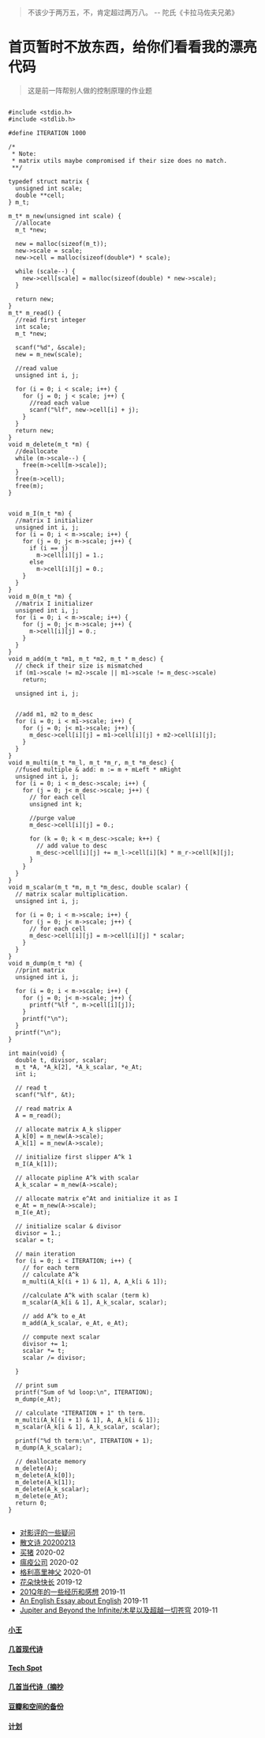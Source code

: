 
> 不该少于两万五，不，肯定超过两万八。 -- 陀氏《卡拉马佐夫兄弟》

# 首页暂时不放东西，给你们看看我的漂亮代码

> 这是前一阵帮别人做的控制原理的作业题

```

#include <stdio.h>
#include <stdlib.h>

#define ITERATION 1000

/*
 * Note:
 * matrix utils maybe compromised if their size does no match.
 **/

typedef struct matrix {
  unsigned int scale;
  double **cell;
} m_t;

m_t* m_new(unsigned int scale) {
  //allocate
  m_t *new;

  new = malloc(sizeof(m_t));
  new->scale = scale;
  new->cell = malloc(sizeof(double*) * scale);

  while (scale--) {
    new->cell[scale] = malloc(sizeof(double) * new->scale);
  }

  return new;
}
m_t* m_read() {
  //read first integer
  int scale;
  m_t *new;

  scanf("%d", &scale);
  new = m_new(scale);

  //read value
  unsigned int i, j;

  for (i = 0; i < scale; i++) {
    for (j = 0; j < scale; j++) {
      //read each value
      scanf("%lf", new->cell[i] + j);
    }
  }
  return new;
}
void m_delete(m_t *m) {
  //deallocate
  while (m->scale--) {
    free(m->cell[m->scale]);
  }
  free(m->cell);
  free(m);
}


void m_I(m_t *m) {
  //matrix I initializer
  unsigned int i, j;
  for (i = 0; i < m->scale; i++) {
    for (j = 0; j< m->scale; j++) {
      if (i == j)
        m->cell[i][j] = 1.;
      else
        m->cell[i][j] = 0.;
    }
  }
}
void m_0(m_t *m) {
  //matrix I initializer
  unsigned int i, j;
  for (i = 0; i < m->scale; i++) {
    for (j = 0; j< m->scale; j++) {
      m->cell[i][j] = 0.;
    }
  }
}
void m_add(m_t *m1, m_t *m2, m_t * m_desc) {
  // check if their size is mismatched
  if (m1->scale != m2->scale || m1->scale != m_desc->scale)
    return;

  unsigned int i, j;


  //add m1, m2 to m_desc
  for (i = 0; i < m1->scale; i++) {
    for (j = 0; j< m1->scale; j++) {
      m_desc->cell[i][j] = m1->cell[i][j] + m2->cell[i][j];
    }
  }
}
void m_multi(m_t *m_l, m_t *m_r, m_t *m_desc) {
  //fused multiple & add: m := m + mLeft * mRight
  unsigned int i, j;
  for (i = 0; i < m_desc->scale; i++) {
    for (j = 0; j< m_desc->scale; j++) {
      // for each cell
      unsigned int k;

      //purge value
      m_desc->cell[i][j] = 0.;

      for (k = 0; k < m_desc->scale; k++) {
        // add value to desc
        m_desc->cell[i][j] += m_l->cell[i][k] * m_r->cell[k][j];
      }
    }
  }
}
void m_scalar(m_t *m, m_t *m_desc, double scalar) {
  // matrix scalar multiplication.
  unsigned int i, j;

  for (i = 0; i < m->scale; i++) {
    for (j = 0; j< m->scale; j++) {
      // for each cell
      m_desc->cell[i][j] = m->cell[i][j] * scalar;
    }
  }
}
void m_dump(m_t *m) {
  //print matrix
  unsigned int i, j;

  for (i = 0; i < m->scale; i++) {
    for (j = 0; j< m->scale; j++) {
      printf("%lf ", m->cell[i][j]);
    }
    printf("\n");
  }
  printf("\n");
}

int main(void) {
  double t, divisor, scalar;
  m_t *A, *A_k[2], *A_k_scalar, *e_At;
  int i;

  // read t
  scanf("%lf", &t);

  // read matrix A
  A = m_read();

  // allocate matrix A_k slipper
  A_k[0] = m_new(A->scale);
  A_k[1] = m_new(A->scale);

  // initialize first slipper A^k 1
  m_I(A_k[1]);

  // allocate pipline A^k with scalar
  A_k_scalar = m_new(A->scale);

  // allocate matrix e^At and initialize it as I
  e_At = m_new(A->scale);
  m_I(e_At);

  // initialize scalar & divisor
  divisor = 1.;
  scalar = t;

  // main iteration
  for (i = 0; i < ITERATION; i++) {
    // for each term
    // calculate A^k
    m_multi(A_k[(i + 1) & 1], A, A_k[i & 1]);

    //calculate A^k with scalar (term k)
    m_scalar(A_k[i & 1], A_k_scalar, scalar);

    // add A^k to e_At
    m_add(A_k_scalar, e_At, e_At);

    // compute next scalar
    divisor += 1;
    scalar *= t;
    scalar /= divisor;

  }

  // print sum
  printf("Sum of %d loop:\n", ITERATION);
  m_dump(e_At);

  // calculate "ITERATION + 1" th term.
  m_multi(A_k[(i + 1) & 1], A, A_k[i & 1]);
  m_scalar(A_k[i & 1], A_k_scalar, scalar);

  printf("%d th term:\n", ITERATION + 1);
  m_dump(A_k_scalar);

  // deallocate memory
  m_delete(A);
  m_delete(A_k[0]);
  m_delete(A_k[1]);
  m_delete(A_k_scalar);
  m_delete(e_At);
  return 0;
}


```

* [对影评的一些疑问](posts/2020-03-11-mreview.md)
* [散文诗 20200213](posts/2020-02-13-v.md)
* [买猪](posts/2020-02-09-pig.md) 2020-02
* [瘟疫公司](posts/2020-02-02-ncov.md) 2020-02
* [格利高里神父](posts/2020-01-05-hl2.md) 2020-01
* [花朵快快长](posts/2019-12-21-none.md) 2019-12
* [201Q年的一些经历和感想](posts/2019-11-30-q.md) 2019-11
* [An English Essay about English](posts/2019-11-english.md) 2019-11
* [Jupiter and Beyond the Infinite/木星以及超越一切苍穹](posts/2019-11-26-idx.md) 2019-11

#### [小王](index_wang.md)

#### [几首现代诗](index_mverse.md)

#### [Tech Spot](index_tech.md)

#### [几首当代诗（摘抄](contemporary/intro.md)

#### [豆瓣和空间的备份](index_history.md)

#### [计划](posts/plan.md)
